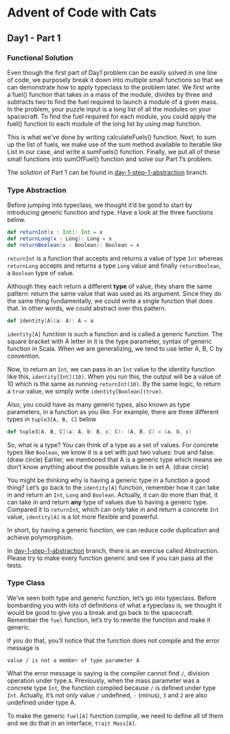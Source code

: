 
# Advent of Code with Cats

## Day1 - Part 1

### Functional Solution

Even though the first part of Day1 problem can be easily solved in one line of code, we purposely break it down into multiple small functions so that we can demonstrate how to apply typeclass to the problem later. We first write a fuel() function that takes in a mass of the module, divides by three and subtracts two to find the fuel required to launch a module of a given mass. In the problem, your puzzle input is a long list of all the modules on your spacecraft. To find the fuel required for each module, you could apply the fuel() function to each module of the long list by using map function.
 
This is what we’ve done by writing calculateFuels() function. Next, to sum up the list of fuels, we make use of the sum method available to Iterable like List in our case, and write a sumFuels() function. Finally, we put all of these small functions into sumOfFuel() function and solve our Part 1’s problem. 

The solution of Part 1 can be found in [day-1-step-1-abstraction](https://github.com/lsug/advent-of-code-typelevel/tree/day-1-step-1-abstraction) branch. 

### Type Abstraction

Before jumping into typeclass, we thought it’d be good to start by introducing generic function and type. Have a look at the three functions below.

```scala
def returnInt(x : Int): Int = x
def returnLong(x : Long): Long = x
def returnBoolean(x : Boolean): Boolean = x
```


`returnInt` is a function that accepts and returns a value of type `Int` whereas `returnLong` accepts and returns a type `Long` value and finally `returnBoolean`, a `Boolean` type of value.

Although they each return a different **type** of value, they share the same pattern: return the same value that was used as its argument. Since they do the same thing fundamentally, we could write a single function that does that. In other words, we could abstract over this pattern.

````scala
def identity[A](a: A): A = a
````

`identity[A]` function is such a function and is called a generic function. The square bracket with A letter in it is the type parameter, syntax of generic function in Scala. When we are generalizing, we tend to use letter A, B, C by convention.

Now, to return an `Int`, we can pass in an `Int` value to the identity function like this, `identity[Int](10)`. When you run this, the output will be a value of 10 which is the same as running `returnInt(10)`. By the same logic, to return a `true` value, we simply write `identity[Boolean](true)`.

Also, you could have as many generic types, also known as type parameters, in a function as you like. For example, there are three different types in `tuple3[A, B, C]` below

````scala
def tuple3[A, B, C](a: A, b: B, c: C): (A, B, C) = (a, b, c)
````

So, what is a type? You can think of a type as a set of values. For concrete types like `Boolean`, we know it is a set with just two values: true and false.(draw circle) Earlier, we mentioned that A is a generic type which means we don’t know anything about the possible values lie in set A. (draw circle)

You might be thinking why is having a generic type in a function a good thing? Let’s go back to the `identity[A]` function,  remember how it can take in and return an `Int`, `Long` and `Boolean`. Actually, it can do more than that, it can take in and return **any** type of values due to having a generic type. Compared it to `returnInt`, which can only take in and return a concrete `Int` value, `identity[A]` is a lot more flexible and powerful.

In short, by having a generic function, we can reduce code duplication and achieve polymorphism.

In [day-1-step-1-abstraction](https://github.com/lsug/advent-of-code-typelevel/tree/day-1-step-1-abstraction) branch, there is an exercise called Abstraction. Please try to make every function generic and see if you can pass all the tests.

### Type Class

We’ve seen both type and generic function, let’s go into typeclass. Before bombarding you with lots of definitions of what a typeclass is, we thought it would be good to give you a break and go back to the spacecraft. Remember the `fuel` function, let’s try to rewrite the function and make it generic.

If you do that, you’ll notice that the function does not compile and the error message is
 
````text
value / is not a member of type parameter A
````

What the error message is saying is the compiler cannot find `/`, division operation under type `A`. Previously, when the mass parameter was a concrete type `Int`, the function compiled because `/` is defined under type `Int`. Actually, it’s not only value `/` undefined, `-` (minus), `3` and `2` are also undefined under type A.

To make the generic `fuel[A]` function compile, we need to define all of them and we do that in an interface, `trait Mass[A]`.
